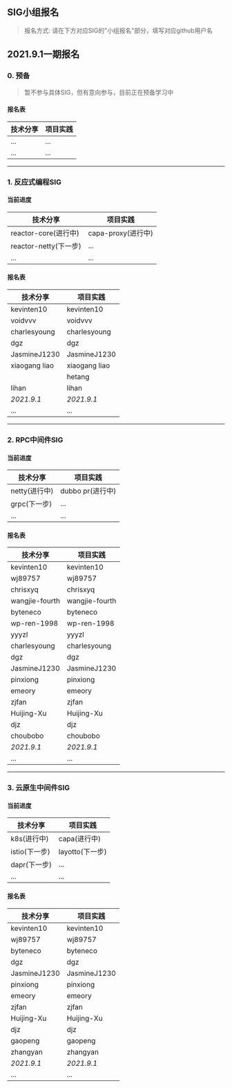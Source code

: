 ## SIG小组报名

> 报名方式: 请在下方对应SIG的"小组报名"部分，填写对应github用户名

## 2021.9.1一期报名

### 0. 预备

> 暂不参与具体SIG，但有意向参与，目前正在预备学习中

#### 报名表

|技术分享|项目实践|
|---|---|
|...|...|
|...|...|

---

### 1. 反应式编程SIG

#### 当前进度

|技术分享|项目实践|
|---|---|
|reactor-core(进行中)|capa-proxy(进行中)|
|reactor-netty(下一步)|...|
|...|...|

#### 报名表

|技术分享|项目实践|
|---|---|
|kevinten10|kevinten10|
|voidvvv|voidvvv|
|charlesyoung|charlesyoung|
|dgz|dgz|
|JasmineJ1230|JasmineJ1230|
|xiaogang liao|xiaogang liao|
||hetang|
|lihan|lihan|
|_2021.9.1_|_2021.9.1_|
|...|...|

---

### 2. RPC中间件SIG

#### 当前进度

|技术分享|项目实践|
|---|---|
|netty(进行中)|dubbo pr(进行中)|
|grpc(下一步)|...|
|...|...|

#### 报名表

|技术分享|项目实践|
|---|---|
|kevinten10|kevinten10|
|wj89757|wj89757|
|chrisxyq|chrisxyq|
|wangjie-fourth|wangjie-fourth|
|byteneco|byteneco|
|wp-ren-1998|wp-ren-1998|
|yyyzl|yyyzl|
|charlesyoung|charlesyoung|
|dgz|dgz|
|JasmineJ1230|JasmineJ1230|
|pinxiong|pinxiong|
|emeory|emeory|
|zjfan|zjfan|
|Huijing-Xu|Huijing-Xu|
|djz|djz|
|choubobo|choubobo|
|_2021.9.1_|_2021.9.1_|
|...|...|

---

### 3. 云原生中间件SIG

#### 当前进度

|技术分享|项目实践|
|---|---|
|k8s(进行中)|capa(进行中)|
|istio(下一步)|layotto(下一步)|
|dapr(下一步)|...|
|...|...|

#### 报名表

|技术分享|项目实践|
|---|---|
|kevinten10|kevinten10|
|wj89757|wj89757|
|byteneco|byteneco|
|dgz|dgz|
|JasmineJ1230|JasmineJ1230|
|pinxiong|pinxiong|
|emeory|emeory|
|zjfan|zjfan|
|Huijing-Xu|Huijing-Xu|
|djz|djz|
|gaopeng|gaopeng|
|zhangyan|zhangyan|
|_2021.9.1_|_2021.9.1_|
|...|...|
